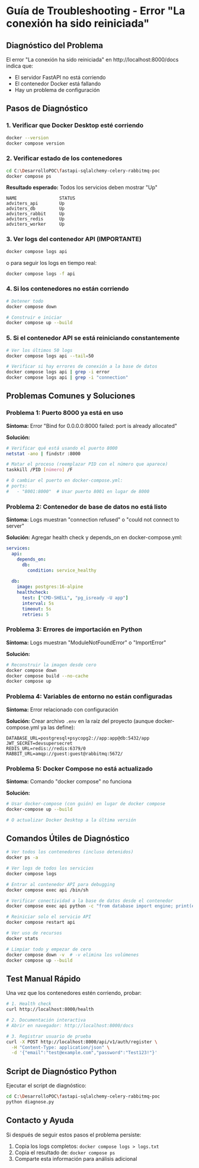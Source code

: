 # Guía de Troubleshooting - Error "La conexión ha sido reiniciada"

## Diagnóstico del Problema

El error "La conexión ha sido reiniciada" en http://localhost:8000/docs indica que:
- El servidor FastAPI no está corriendo
- El contenedor Docker está fallando
- Hay un problema de configuración

## Pasos de Diagnóstico

### 1. Verificar que Docker Desktop esté corriendo
```bash
docker --version
docker compose version
```

### 2. Verificar estado de los contenedores
```bash
cd C:\DesarrolloPOC\fastapi-sqlalchemy-celery-rabbitmq-poc
docker compose ps
```

**Resultado esperado:** Todos los servicios deben mostrar "Up"
```
NAME                STATUS
adviters_api        Up
adviters_db         Up
adviters_rabbit     Up
adviters_redis      Up
adviters_worker     Up
```

### 3. Ver logs del contenedor API (IMPORTANTE)
```bash
docker compose logs api
```

o para seguir los logs en tiempo real:
```bash
docker compose logs -f api
```

### 4. Si los contenedores no están corriendo
```bash
# Detener todo
docker compose down

# Construir e iniciar
docker compose up --build
```

### 5. Si el contenedor API se está reiniciando constantemente
```bash
# Ver los últimos 50 logs
docker compose logs api --tail=50

# Verificar si hay errores de conexión a la base de datos
docker compose logs api | grep -i error
docker compose logs api | grep -i "connection"
```

## Problemas Comunes y Soluciones

### Problema 1: Puerto 8000 ya está en uso
**Síntoma:** Error "Bind for 0.0.0.0:8000 failed: port is already allocated"

**Solución:**
```bash
# Verificar qué está usando el puerto 8000
netstat -ano | findstr :8000

# Matar el proceso (reemplazar PID con el número que aparece)
taskkill /PID [número] /F

# O cambiar el puerto en docker-compose.yml:
# ports:
#   - "8001:8000"  # Usar puerto 8001 en lugar de 8000
```

### Problema 2: Contenedor de base de datos no está listo
**Síntoma:** Logs muestran "connection refused" o "could not connect to server"

**Solución:**
Agregar health check y depends_on en docker-compose.yml:

```yaml
services:
  api:
    depends_on:
      db:
        condition: service_healthy
  
  db:
    image: postgres:16-alpine
    healthcheck:
      test: ["CMD-SHELL", "pg_isready -U app"]
      interval: 5s
      timeout: 5s
      retries: 5
```

### Problema 3: Errores de importación en Python
**Síntoma:** Logs muestran "ModuleNotFoundError" o "ImportError"

**Solución:**
```bash
# Reconstruir la imagen desde cero
docker compose down
docker compose build --no-cache
docker compose up
```

### Problema 4: Variables de entorno no están configuradas
**Síntoma:** Error relacionado con configuración

**Solución:**
Crear archivo `.env` en la raíz del proyecto (aunque docker-compose.yml ya las define):
```
DATABASE_URL=postgresql+psycopg2://app:app@db:5432/app
JWT_SECRET=devsupersecret
REDIS_URL=redis://redis:6379/0
RABBIT_URL=amqp://guest:guest@rabbitmq:5672/
```

### Problema 5: Docker Compose no está actualizado
**Síntoma:** Comando "docker compose" no funciona

**Solución:**
```bash
# Usar docker-compose (con guión) en lugar de docker compose
docker-compose up --build

# O actualizar Docker Desktop a la última versión
```

## Comandos Útiles de Diagnóstico

```bash
# Ver todos los contenedores (incluso detenidos)
docker ps -a

# Ver logs de todos los servicios
docker compose logs

# Entrar al contenedor API para debugging
docker compose exec api /bin/sh

# Verificar conectividad a la base de datos desde el contenedor
docker compose exec api python -c "from database import engine; print(engine.connect())"

# Reiniciar solo el servicio API
docker compose restart api

# Ver uso de recursos
docker stats

# Limpiar todo y empezar de cero
docker compose down -v  # -v elimina los volúmenes
docker compose up --build
```

## Test Manual Rápido

Una vez que los contenedores estén corriendo, probar:

```bash
# 1. Health check
curl http://localhost:8000/health

# 2. Documentación interactiva
# Abrir en navegador: http://localhost:8000/docs

# 3. Registrar usuario de prueba
curl -X POST http://localhost:8000/api/v1/auth/register \
  -H "Content-Type: application/json" \
  -d '{"email":"test@example.com","password":"Test123!"}'
```

## Script de Diagnóstico Python

Ejecutar el script de diagnóstico:
```bash
cd C:\DesarrolloPOC\fastapi-sqlalchemy-celery-rabbitmq-poc
python diagnose.py
```

## Contacto y Ayuda

Si después de seguir estos pasos el problema persiste:
1. Copia los logs completos: `docker compose logs > logs.txt`
2. Copia el resultado de: `docker compose ps`
3. Comparte esta información para análisis adicional

